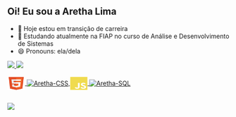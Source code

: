 ## Oi! Eu sou a Aretha Lima 


- 🔭  Hoje estou em transição  de carreira 
- 🌱 Estudando atualmente na FIAP no curso de Análise e Desenvolvimento de Sistemas 
- 😄 Pronouns: ela/dela

<div>
  <a href="https://github.com/arethalima">
  <img height="180em" src="https://github-readme-stats.vercel.app/api?username=arethalima&show_icons=true&theme=dracula&include_all_commits=true&count_private=true"/>
  <img height="180em" src="https://github-readme-stats.vercel.app/api/top-langs/?username=arethalima&layout=compact&langs_count=16&theme=dracula"/>
</div>
  
<div style ="display: inline_block"><br>
  <img align="center" alt="Aretha-HTML" height="30" width="40" src="https://raw.githubusercontent.com/devicons/devicon/master/icons/html5/html5-original.svg">
  <img align="center" alt="Aretha-CSS" height="30" width="70" src="https://img.shields.io/badge/CSS-239120?&style=for-the-badge&logo=css3&logoColor=white">
  <img align="center" alt="Aretha-Js" height="30" width="40" src="https://raw.githubusercontent.com/devicons/devicon/master/icons/javascript/javascript-plain.svg">
  <img align="center" alt="Aretha-SQL" height="30" width="70" src="https://img.shields.io/badge/Oracle-F80000?style=for-the-badge&logo=oracle&logoColor=black">
</div>  

 ##

 <div>
   <a href="https://www.linkedin.com/in/aretha-lima-giacon" target="_blank"><img src="https://img.shields.io/badge/-LinkedIn-%230077B5?style-for-the-badge&logo=linkedin&logoColor=white" target="_blank"></a>
 </div> 
   

   
  
  
